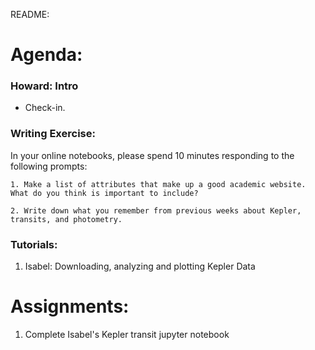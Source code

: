 README:
# Agenda:

### Howard: Intro
- Check-in. 

### Writing Exercise: 
In your online notebooks, please spend 10 minutes responding to the following prompts:

    1. Make a list of attributes that make up a good academic website. What do you think is important to include? 
    
    2. Write down what you remember from previous weeks about Kepler, transits, and photometry.
    
### Tutorials:
1. Isabel: Downloading, analyzing and plotting Kepler Data

# Assignments:

1. Complete Isabel's Kepler transit jupyter notebook
